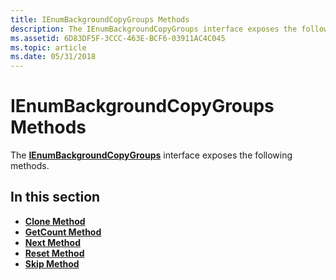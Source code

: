 ```yaml
---
title: IEnumBackgroundCopyGroups Methods
description: The IEnumBackgroundCopyGroups interface exposes the following methods.
ms.assetid: 6D83DF5F-3CCC-463E-BCF6-03911AC4C045
ms.topic: article
ms.date: 05/31/2018
---
```


# IEnumBackgroundCopyGroups Methods

The [**IEnumBackgroundCopyGroups**](/windows/desktop/api/Qmgr/nn-qmgr-ienumbackgroundcopygroups) interface exposes the following methods.

## In this section

-   [**Clone Method**](/windows/desktop/api/Qmgr/nf-qmgr-ienumbackgroundcopygroups-clone)
-   [**GetCount Method**](/windows/desktop/api/Qmgr/nf-qmgr-ienumbackgroundcopygroups-getcount)
-   [**Next Method**](/windows/desktop/api/Qmgr/nf-qmgr-ienumbackgroundcopygroups-next)
-   [**Reset Method**](/windows/desktop/api/Qmgr/nf-qmgr-ienumbackgroundcopygroups-reset)
-   [**Skip Method**](/windows/desktop/api/Qmgr/nf-qmgr-ienumbackgroundcopygroups-skip)

 

 




